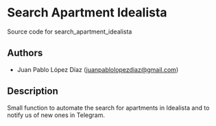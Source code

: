 # Search Apartment Idealista
Source code for search_apartment_idealista

## Authors
- Juan Pablo López Díaz (juanpablolopezdiaz@gmail.com) 

## Description

Small function to automate the search for apartments in Idealista and to notify us of new ones in Telegram.